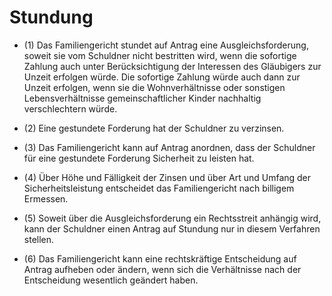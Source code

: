 # Stundung

- (1) Das Familiengericht stundet auf Antrag eine Ausgleichsforderung, soweit sie vom Schuldner nicht bestritten wird, wenn die sofortige Zahlung auch unter Berücksichtigung der Interessen des Gläubigers zur Unzeit erfolgen würde. Die sofortige Zahlung würde auch dann zur Unzeit erfolgen, wenn sie die Wohnverhältnisse oder sonstigen Lebensverhältnisse gemeinschaftlicher Kinder nachhaltig verschlechtern würde.

- (2) Eine gestundete Forderung hat der Schuldner zu verzinsen.

- (3) Das Familiengericht kann auf Antrag anordnen, dass der Schuldner für eine gestundete Forderung Sicherheit zu leisten hat.

- (4) Über Höhe und Fälligkeit der Zinsen und über Art und Umfang der Sicherheitsleistung entscheidet das Familiengericht nach billigem Ermessen.

- (5) Soweit über die Ausgleichsforderung ein Rechtsstreit anhängig wird, kann der Schuldner einen Antrag auf Stundung nur in diesem Verfahren stellen.

- (6) Das Familiengericht kann eine rechtskräftige Entscheidung auf Antrag aufheben oder ändern, wenn sich die Verhältnisse nach der Entscheidung wesentlich geändert haben.

